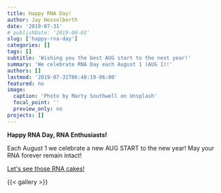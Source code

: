 ```yaml
---
title: Happy RNA Day!
author: Jay Hesselberth
date: '2019-07-31'
# publishDate: '2019-08-01'
slug: ['happy-rna-day']
categories: []
tags: []
subtitle: 'Wishing you the best AUG start to the next year!'
summary: 'We celebrate RNA Day each August 1 (AUG 1)!'
authors: []
lastmod: '2019-07-31T06:48:19-06:00'
featured: no
image:
  caption: 'Photo by Marty Southwell on Unsplash'
  focal_point: ''
  preview_only: no
projects: []
---
```


**Happy RNA Day, RNA Enthusiasts!**

Each August 1 we celebrate a new AUG START to the new year! May your RNA forever remain intact!

[Let's see those RNA cakes!](https://twitter.com/search?q=%23RNAday&src=typed_query)

{{< gallery >}}